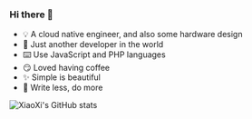 ### Hi there 👋

- 💡 A cloud native engineer, and also some hardware design
- 🐨 Just another developer in the world
- ⌨️ Use JavaScript and PHP languages
- 😏 Loved having coffee
- ✨ Simple is beautiful
- 🦥 Write less, do more

![XiaoXi's GitHub stats](https://git-hub-readme-stats.vercel.app/api?username=yanranxiaoxi&count_private=true&show_icons=true&include_all_commits=true&theme=github_dark&locale=cn) <!--![Top Langs](https://git-hub-readme-stats.vercel.app/api/top-langs/?username=yanranxiaoxi&layout=compact&locale=cn)-->

<!--
### 我的项目 / My Repositories

<a href="https://github.com/yanranxiaoxi/Simplecho">
  <img align="center" src="https://git-hub-readme-stats.vercel.app/api/pin/?username=yanranxiaoxi&repo=Simplecho&theme=github_dark" />
</a>
<a href="https://github.com/yanranxiaoxi/Smooth-Files-Gallery">
  <img align="center" src="https://git-hub-readme-stats.vercel.app/api/pin/?username=yanranxiaoxi&repo=Smooth-Files-Gallery&theme=github_dark" />
</a>
-->
